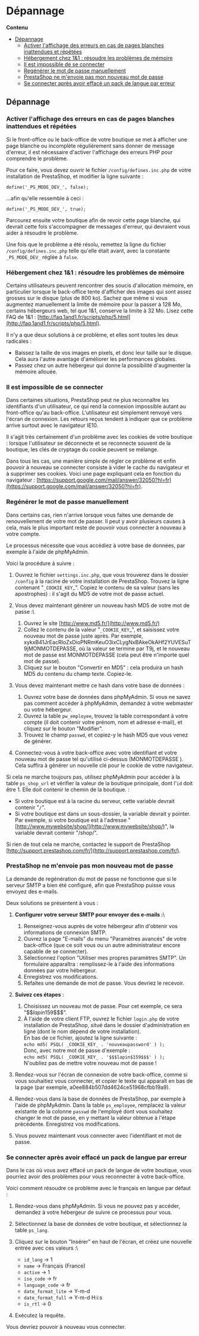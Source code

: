 # Dépannage

**Contenu**

* [Dépannage](depannage.md#Dépannage-Dépannage)
  * [Activer l'affichage des erreurs en cas de pages blanches inattendues et répétées](depannage.md#Dépannage-Activerl%27affichagedeserreursencasdepagesblanchesinattenduesetrépétées)
  * [Hébergement chez 1&1 : résoudre les problèmes de mémoire](depannage.md#Dépannage-Hébergementchez1&1:résoudrelesproblèmesdemémoire)
  * [Il est impossible de se connecter](depannage.md#Dépannage-Ilestimpossibledeseconnecter)
  * [Regénérer le mot de passe manuellement](depannage.md#Dépannage-Regénérerlemotdepassemanuellement)
  * [PrestaShop ne m'envoie pas mon nouveau mot de passe](depannage.md#Dépannage-PrestaShopnem%27envoiepasmonnouveaumotdepasse)
  * [Se connecter après avoir effacé un pack de langue par erreur](depannage.md#Dépannage-Seconnecteraprèsavoireffacéunpackdelangueparerreur)

## Dépannage <a href="#depannage-depannage" id="depannage-depannage"></a>

### Activer l'affichage des erreurs en cas de pages blanches inattendues et répétées <a href="#depannage-activerlaffichagedeserreursencasdepagesblanchesinattenduesetrepetees" id="depannage-activerlaffichagedeserreursencasdepagesblanchesinattenduesetrepetees"></a>

Si le front-office ou le back-office de votre boutique se met à afficher une page blanche ou incomplète régulièrement sans donner de message d'erreur, il est nécessaire d'activer l'affichage des erreurs PHP pour comprendre le problème.

Pour ce faire, vous devez ouvrir le fichier `/config/defines.inc.php` de votre installation de PrestaShop, et modifier la ligne suivante :

```
define('_PS_MODE_DEV_', false);
```

...afin qu'elle ressemble à ceci :

```
define('_PS_MODE_DEV_', true);
```

Parcourez ensuite votre boutique afin de revoir cette page blanche, qui devrait cette fois s'accompagner de messages d'erreur, qui devraient vous aider à résoudre le problème.

Une fois que le problème a été résolu, remettez la ligne du fichier `/config/defines.inc.php` telle qu'elle était avant, avec la constante `_PS_MODE_DEV_` réglée à `false`.

### Hébergement chez 1&1 : résoudre les problèmes de mémoire <a href="#depannage-hebergementchez1-and-1-resoudrelesproblemesdememoire" id="depannage-hebergementchez1-and-1-resoudrelesproblemesdememoire"></a>

Certains utilisateurs peuvent rencontrer des soucis d'allocation mémoire, en particulier lorsque le back-office tente d'afficher des images qui sont assez grosses sur le disque (plus de 800 ko). Sachez que même si vous augmentez manuellement la limite de mémoire pour la passer à 128 Mo, certains hébergeurs web, tel que 1&1, conserve la limite à 32 Mo. Lisez cette FAQ de 1&1 : [http://faq.1and1.fr/scripts/php/5.html](http://faq.1and1.fr/scripts/php/5.html).

Il n'y a que deux solutions à ce problème, et elles sont toutes les deux radicales :

* Baissez la taille de vos images en pixels, et donc leur taille sur le disque. Cela aura l'autre avantage d'améliorer les performances globales.
* Passez chez un autre hébergeur qui donne la possibilité d'augmenter la mémoire allouée.

### Il est impossible de se connecter <a href="#depannage-ilestimpossibledeseconnecter" id="depannage-ilestimpossibledeseconnecter"></a>

Dans certaines situations, PrestaShop peut ne plus reconnaître les identifiants d'un utilisateur, ce qui rend la connexion impossible autant au front-office qu'au back-office. L'utilisateur est simplement renvoyé vers l'écran de connexion. Les retours reçus tendent à indiquer que ce problème arrive surtout avec le navigateur IE10.

Il s'agit très certainement d'un problème avec les cookies de votre boutique : lorsque l'utilisateur se déconnecte et se reconnecte souvent de la boutique, les clés de cryptage du cookie peuvent se mélange.

Dans tous les cas, une manière simple de régler ce problème et enfin pouvoir à nouveau se connecter consiste à vider le cache du navigateur et à supprimer ses cookies. Voici une page expliquant cela en fonction du navigateur : [https://support.google.com/mail/answer/32050?hl=fr](https://support.google.com/mail/answer/32050?hl=fr).

### Regénérer le mot de passe manuellement <a href="#depannage-regenererlemotdepassemanuellement" id="depannage-regenererlemotdepassemanuellement"></a>

Dans certains cas, rien n'arrive lorsque vous faites une demande de renouvellement de votre mot de passer. Il peut y avoir plusieurs causes à cela, mais le plus important reste de pouvoir vous connecter à nouveau à votre compte.

Le processus nécessite que vous accédiez à votre base de données, par exemple à l'aide de phpMyAdmin.

Voici la procédure à suivre :

1. Ouvrez le fichier `settings.inc.php`, que vous trouverez dans le dossier `/config` à la racine de votre installation de PrestaShop. Trouvez la ligne contenant "`_COOKIE_KEY`\_". Copiez le contenu de sa valeur (sans les apostrophes) : il s'agit du MD5 de votre mot de passe actuel.
2. Vous devez maintenant générer un nouveau hash MD5 de votre mot de passe :\

   1. Ouvrez le site [http://www.md5.fr/](http://www.md5.fr/)
   2. Collez le contenu de la valeur "`_COOKIE_KEY`\_", et saisissez votre nouveau mot de passe juste après. Par exemple, xykxB41JrEacRIoZxDioPNRmKeuO3ixCLygNxBAkeOkAHf2YUVESuT9jMONMOTDEPASSE, où la valeur se termine par T9j, et le nouveau mot de passe est MONMOTDEPASSE (cela peut être n'importe quel mot de passe).
   3. Cliquez sur le bouton "Convertir en MD5" : cela produira un hash MD5 du contenu du champ texte. Copiez-le.
3. Vous devez maintenant mettre ce hash dans votre base de données :
   1. Ouvrez votre base de données dans phpMyAdmin. Si vous ne savez pas comment accéder à phpMyAdmin, demandez à votre webmaster ou votre hébergeur.
   2. Ouvrez la table `pw_employee`, trouvez la table correspondant à votre compte (il doit contenir votre prénom, nom et adresse e-mail), et cliquez sur le bouton "Modifier".
   3. Trouvez le champ `passwd`, et copiez-y le hash MD5 que vous venez de générer.
4. Connectez-vous à votre back-office avec votre identifiant et votre nouveau mot de passe tel qu'utilisé ci-dessus (MONMOTDEPASSE ). Cela suffira à générer un nouvelle clé pour le cookie de votre navigateur.

Si cela ne marche toujours pas, utilisez phpMyAdmin pour accéder à la table `ps_shop_url` et vérifier la valeur de la boutique principale, dont l'`id` doit être 1. Elle doit contenir le chemin de la boutique. :

* Si votre boutique est à la racine du serveur, cette variable devrait contenir "`/`".
* Si votre boutique est dans un sous-dossier, la variable devrait y pointer. Par exemple, si votre boutique est à l'adresse "[http://www.mywebsite/shop/](http://www.mywebsite/shop/)", la variable devrait contenir "/shop/".

Si rien de tout cela ne marche, contactez le support de PrestaShop [http://support.prestashop.com/fr/](http://support.prestashop.com/fr/).

### PrestaShop ne m'envoie pas mon nouveau mot de passe <a href="#depannage-prestashopnemenvoiepasmonnouveaumotdepasse" id="depannage-prestashopnemenvoiepasmonnouveaumotdepasse"></a>

La demande de regénération du mot de passe ne fonctionne que si le serveur SMTP a bien été configuré, afin que PrestaShop puisse vous envoyez des e-mails.

Deux solutions se présentent à vous :

1. **Configurer votre serveur SMTP pour envoyer des e-mails :**\

   1. Renseignez-vous auprès de votre hébergeur afin d'obtenir vos informations de connexion SMTP.
   2. Ouvrez la page "E-mails" du menu "Paramètres avancés" de votre back-office (que ce soit vous ou un autre administrateur encore capable de se connecter).
   3. Sélectionnez l'option "Utiliser mes propres paramètres SMTP". Un formulaire apparaîtra : remplissez-le à l'aide des informations données par votre hébergeur.
   4. Enregistrez vos modifications.
   5. Refaites une demande de mot de passe. Vous devriez le recevoir.
2. **Suivez ces étapes** :
   1. Choisissez un nouveau mot de passe. Pour cet exemple, ce sera "\$$$lapin$159\$$$".
   2. À l'aide de votre client FTP, ouvrez le fichier `login.php` de votre installation de PrestaShop, situé dans le dossier d'administration en ligne (dont le nom dépend de votre installation).\
      En bas de ce fichier, ajoutez la ligne suivante :\
      &#x20;`echo md5( PSQL( _COOKIE_KEY_ . 'nouveaupassword' ) );`\
      Donc, avec notre mot de passe d'exemple :\
      &#x20;`echo md5( PSQL( _COOKIE_KEY_ . '$$$lapin$159$$$' ) );`\
      N'oubliez pas de mettre votre nouveau mot de passe !
3. Rendez-vous sur l'écran de connexion de votre back-office, comme si vous souhaitiez vous connecter, et copier le texte qui apparaît en bas de la page (par exemple, a0ee884b507dd4624ce51968cfbb19a9).
4. Rendez-vous dans la base de données de PrestaShop, par exemple à l'aide de phpMyAdmin. Dans la table `ps_employee`, remplacez la valeur existante de la colonne `passwd` de l'employé dont vous souhaitez changer le mot de passe, en y mettant la valeur obtenue à l'étape précédente. Enregistrez vos modifications.
5. Vous pouvez maintenant vous connecter avec l'identifiant et mot de passe.

### Se connecter après avoir effacé un pack de langue par erreur <a href="#depannage-seconnecterapresavoireffaceunpackdelangueparerreur" id="depannage-seconnecterapresavoireffaceunpackdelangueparerreur"></a>

Dans le cas où vous avez effacé un pack de langue de votre boutique, vous pourriez avoir des problèmes pour vous reconnecter à votre back-office.

Voici comment résoudre ce problème avec le français en langue par défaut :

1. Rendez-vous dans phpMyAdmin. Si vous ne pouvez pas y accéder, demandez à votre hébergeur de suivre ce processus pour vous.
2. Sélectionnez la base de données de votre boutique, et sélectionnez la table `ps_lang`.
3. Cliquez sur le bouton "Insérer" en haut de l'écran, et créez une nouvelle entrée avec ces valeurs :\

   * `id_lang` -> 1
   * `name` -> Français (France)
   * `active` -> 1
   * `iso_code` -> fr
   * `language_code` -> fr
   * `date_format_lite` -> Y-m-d
   * `date_format_full` -> Y-m-d H:i:s
   * `is_rtl` -> 0
4. Exécutez la requête.

Vous devriez pouvoir à nouveau vous connecter.
